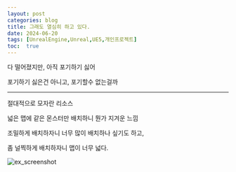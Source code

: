 ```yaml
---
layout: post
categories: blog
title: 그래도 열심히 하고 있다.
date: 2024-06-20
tags: [UnrealEngine,Unreal,UE5,개인프로젝트]
toc:  true
---
```


다 떨어졌지만, 아직 포기하기 싫어

포기하기 싫은건 아니고, 포기할수 없는걸까

-----------------------

절대적으로 모자란 리소스

넓은 맵에 같은 몬스터만 배치하니 뭔가 지겨운 느낌

조밀하게 배치하자니 너무 많이 배치하나 싶기도 하고,

좀 널찍하게 배치하자니 맵이 너무 넓다.

![ex_screenshot](/assets/images/unreal/myProject/24.06.20/24.06.20.png)  
